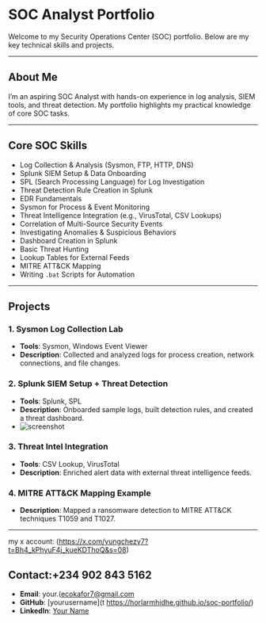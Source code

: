# SOC Analyst Portfolio

Welcome to my Security Operations Center (SOC) portfolio. Below are my key technical skills and projects.

---

## About Me
I’m an aspiring SOC Analyst with hands-on experience in log analysis, SIEM tools, and threat detection. My portfolio highlights my practical knowledge of core SOC tasks.

---

## Core SOC Skills
- Log Collection & Analysis (Sysmon, FTP, HTTP, DNS)
- Splunk SIEM Setup & Data Onboarding
- SPL (Search Processing Language) for Log Investigation
- Threat Detection Rule Creation in Splunk
- EDR Fundamentals
- Sysmon for Process & Event Monitoring
- Threat Intelligence Integration (e.g., VirusTotal, CSV Lookups)
- Correlation of Multi-Source Security Events
- Investigating Anomalies & Suspicious Behaviors
- Dashboard Creation in Splunk
- Basic Threat Hunting
- Lookup Tables for External Feeds
- MITRE ATT&CK Mapping
- Writing `.bat` Scripts for Automation

---

## Projects

### 1. **Sysmon Log Collection Lab**
- **Tools**: Sysmon, Windows Event Viewer
- **Description**: Collected and analyzed logs for process creation, network connections, and file changes.

### 2. **Splunk SIEM Setup + Threat Detection**
- **Tools**: Splunk, SPL
- **Description**: Onboarded sample logs, built detection rules, and created a threat dashboard.
- ![screenshot](images/splunk_dashboard.png)

### 3. **Threat Intel Integration**
- **Tools**: CSV Lookup, VirusTotal
- **Description**: Enriched alert data with external threat intelligence feeds.

### 4. **MITRE ATT&CK Mapping Example**
- **Description**: Mapped a ransomware detection to MITRE ATT&CK techniques T1059 and T1027.

---
my x account: (https://x.com/yungchezy7?t=Bh4_kPhyuF4j_kueKDThoQ&s=08)
## Contact:+234 902 843 5162
- **Email**: your.(ecokafor7@gmail.com
- **GitHub**: [yourusername](t https://horlarmhidhe.github.io/soc-portfolio/)  
- **LinkedIn**: [Your Name](https://www.linkedin.com/in/obiajuru-okafor-1a8a53177?utm_source=share&utm_campaign=share_via&utm_content=profile&utm_medium=android_app)

